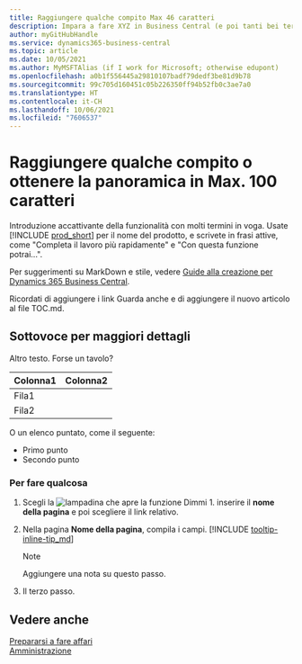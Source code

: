 ```yaml
---
title: Raggiungere qualche compito Max 46 caratteri
description: Impara a fare XYZ in Business Central (e poi tanti bei termini di ricerca in una frase dal suono naturale. La lunghezza massima è di 160 caratteri, che è questa).
author: myGitHubHandle
ms.service: dynamics365-business-central
ms.topic: article
ms.date: 10/05/2021
ms.author: MyMSFTAlias (if I work for Microsoft; otherwise edupont)
ms.openlocfilehash: a0b1f556445a29810107badf79dedf3be81d9b78
ms.sourcegitcommit: 99c705d160451c05b226350ff94b52fb0c3ae7a0
ms.translationtype: HT
ms.contentlocale: it-CH
ms.lasthandoff: 10/06/2021
ms.locfileid: "7606537"
---
```

# <a name="achieve-some-task-or-get-the-overview-in-max-100-characters"></a>Raggiungere qualche compito o ottenere la panoramica in Max. 100 caratteri

Introduzione accattivante della funzionalità con molti termini in voga. Usate [!INCLUDE [prod_short](includes/prod_short.md)] per il nome del prodotto, e scrivete in frasi attive, come "Completa il lavoro più rapidamente" e "Con questa funzione potrai...".  

Per suggerimenti su MarkDown e stile, vedere [Guide alla creazione per Dynamics 365 Business Central](https://docs.microsoft.com/en-us/dynamics365/business-central/dev-itpro/help/writing-guide).  

Ricordati di aggiungere i link Guarda anche e di aggiungere il nuovo articolo al file TOC.md.  

## <a name="subheading-for-more-details"></a>Sottovoce per maggiori dettagli

Altro testo. Forse un tavolo?

|Colonna1  |Colonna2  |
|---------|---------|
|Fila1     |         |
|Fila2     |         |

O un elenco puntato, come il seguente:

* Primo punto
* Secondo punto

### <a name="to-do-something"></a>Per fare qualcosa

1. Scegli la ![lampadina che apre la funzione Dimmi 1](media/ui-search/search_small.png "Informazioni sull'operazione che si desidera eseguire"). inserire il **nome della pagina** e poi scegliere il link relativo.
2. Nella pagina **Nome della pagina**, compila i campi. [!INCLUDE [tooltip-inline-tip_md](includes/tooltip-inline-tip_md.md)]

    > [!NOTE]
    > Aggiungere una nota su questo passo.
3. Il terzo passo.

## <a name="see-also"></a>Vedere anche

[Prepararsi a fare affari](ui-get-ready-business.md)  
[Amministrazione](admin-setup-and-administration.md)  
